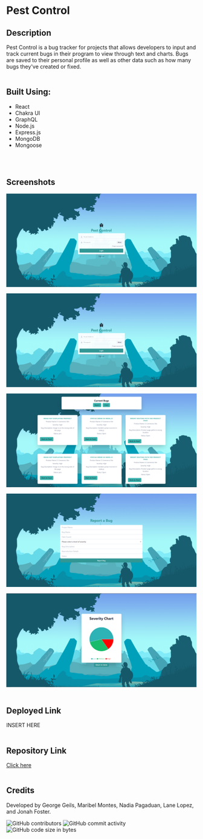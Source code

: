 # Pest Control

## Description
Pest Control is a bug tracker for projects that allows developers to input and track current bugs in their program to view through text and charts. Bugs are saved to their personal profile as well as other data such as how many bugs they've created or fixed.
<br>
<br>

## Built Using:
- React
- Chakra UI
- GraphQL
- Node.js
- Express.js
- MongoDB
- Mongoose
<br>
<br>

## Screenshots
![LoginScreenshot](./client/src/components/Assets/images/loginScreenshot.PNG?raw=true)

![SignupScreenshot](/client/src/components/Assets/images/loginScreenshot.PNG?raw=true)

![CurrentBugsScreenshot](/client/src/components/Assets/images/currentBugsScreenshot.PNG?raw=true)

![reportScreenshot](/client/src/components/Assets/images/reportScreenshot.PNG?raw=true)

![chartScreenshot](/client/src/components/Assets/images/chartScreenshot.PNG?raw=true)
<br>
<br>

## Deployed Link
INSERT HERE
<br>
<br>

## Repository Link
[Click here](https://github.com/ggeils/Pest-Control)
<br>
<br>

## Credits
Developed by George Geils, Maribel Montes, Nadia Pagaduan, Lane Lopez, and Jonah Foster.
<br>

![GitHub contributors](https://img.shields.io/github/contributors/ggeils/Pest-Control?style=for-the-badge) ![GitHub commit activity](https://img.shields.io/github/commit-activity/m/ggeils/Pest-Control?style=for-the-badge) ![GitHub code size in bytes](https://img.shields.io/github/languages/code-size/ggeils/Pest-Control?style=for-the-badge)